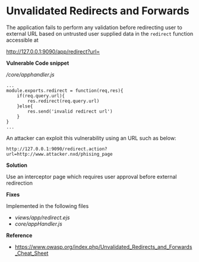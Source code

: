 # Unvalidated Redirects and Forwards

The application fails to perform any validation before redirecting user to external URL based on untrusted user supplied data in the `redirect` function accessible at 

http://127.0.0.1:9090/app/redirect?url=

**Vulnerable Code snippet**

*/core/apphandler.js*
```
...
module.exports.redirect = function(req,res){
    if(req.query.url){
        res.redirect(req.query.url)
    }else{
        res.send('invalid redirect url')
    }
}
...
```

An attacker can exploit this vulnerability using an URL such as below:

```
http://127.0.0.1:9090/redirect.action?url=http://www.attacker.nxd/phising_page
```

**Solution**

Use an interceptor page which requires user approval before external redirection

**Fixes**

Implemented in the following files

- *views/app/redirect.ejs*
- *core/appHandler.js*

**Reference**
- https://www.owasp.org/index.php/Unvalidated_Redirects_and_Forwards_Cheat_Sheet
